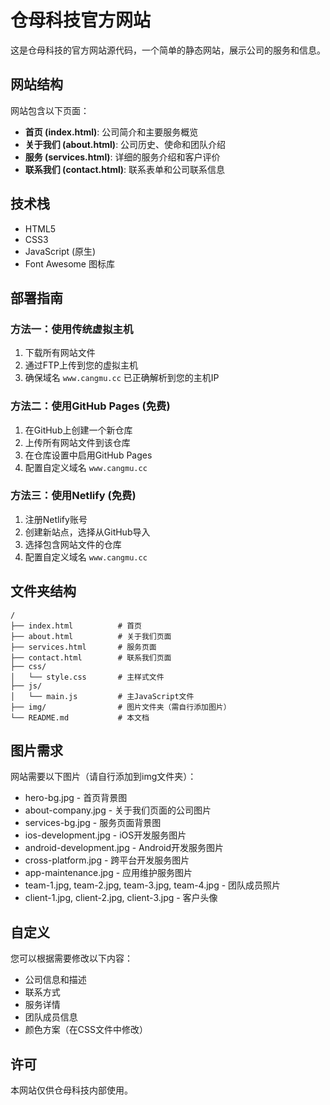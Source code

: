 # 仓母科技官方网站

这是仓母科技的官方网站源代码，一个简单的静态网站，展示公司的服务和信息。

## 网站结构

网站包含以下页面：

- **首页 (index.html)**: 公司简介和主要服务概览
- **关于我们 (about.html)**: 公司历史、使命和团队介绍
- **服务 (services.html)**: 详细的服务介绍和客户评价
- **联系我们 (contact.html)**: 联系表单和公司联系信息

## 技术栈

- HTML5
- CSS3
- JavaScript (原生)
- Font Awesome 图标库

## 部署指南

### 方法一：使用传统虚拟主机

1. 下载所有网站文件
2. 通过FTP上传到您的虚拟主机
3. 确保域名 `www.cangmu.cc` 已正确解析到您的主机IP

### 方法二：使用GitHub Pages (免费)

1. 在GitHub上创建一个新仓库
2. 上传所有网站文件到该仓库
3. 在仓库设置中启用GitHub Pages
4. 配置自定义域名 `www.cangmu.cc`

### 方法三：使用Netlify (免费)

1. 注册Netlify账号
2. 创建新站点，选择从GitHub导入
3. 选择包含网站文件的仓库
4. 配置自定义域名 `www.cangmu.cc`

## 文件夹结构

```
/
├── index.html          # 首页
├── about.html          # 关于我们页面
├── services.html       # 服务页面
├── contact.html        # 联系我们页面
├── css/
│   └── style.css       # 主样式文件
├── js/
│   └── main.js         # 主JavaScript文件
├── img/                # 图片文件夹（需自行添加图片）
└── README.md           # 本文档
```

## 图片需求

网站需要以下图片（请自行添加到img文件夹）：

- hero-bg.jpg - 首页背景图
- about-company.jpg - 关于我们页面的公司图片
- services-bg.jpg - 服务页面背景图
- ios-development.jpg - iOS开发服务图片
- android-development.jpg - Android开发服务图片
- cross-platform.jpg - 跨平台开发服务图片
- app-maintenance.jpg - 应用维护服务图片
- team-1.jpg, team-2.jpg, team-3.jpg, team-4.jpg - 团队成员照片
- client-1.jpg, client-2.jpg, client-3.jpg - 客户头像

## 自定义

您可以根据需要修改以下内容：

- 公司信息和描述
- 联系方式
- 服务详情
- 团队成员信息
- 颜色方案（在CSS文件中修改）

## 许可

本网站仅供仓母科技内部使用。 